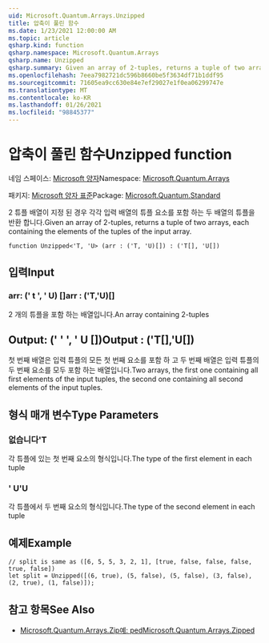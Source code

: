 ```yaml
---
uid: Microsoft.Quantum.Arrays.Unzipped
title: 압축이 풀린 함수
ms.date: 1/23/2021 12:00:00 AM
ms.topic: article
qsharp.kind: function
qsharp.namespace: Microsoft.Quantum.Arrays
qsharp.name: Unzipped
qsharp.summary: Given an array of 2-tuples, returns a tuple of two arrays, each containing the elements of the tuples of the input array.
ms.openlocfilehash: 7eea7982721dc596b8660be5f3634df71b1ddf95
ms.sourcegitcommit: 71605ea9cc630e84e7ef29027e1f0ea06299747e
ms.translationtype: MT
ms.contentlocale: ko-KR
ms.lasthandoff: 01/26/2021
ms.locfileid: "98845377"
---
```

# <a name="unzipped-function"></a><span data-ttu-id="39cdb-102">압축이 풀린 함수</span><span class="sxs-lookup"><span data-stu-id="39cdb-102">Unzipped function</span></span>

<span data-ttu-id="39cdb-103">네임 스페이스: [Microsoft 양자](xref:Microsoft.Quantum.Arrays)</span><span class="sxs-lookup"><span data-stu-id="39cdb-103">Namespace: [Microsoft.Quantum.Arrays](xref:Microsoft.Quantum.Arrays)</span></span>

<span data-ttu-id="39cdb-104">패키지: [Microsoft 양자 표준](https://nuget.org/packages/Microsoft.Quantum.Standard)</span><span class="sxs-lookup"><span data-stu-id="39cdb-104">Package: [Microsoft.Quantum.Standard](https://nuget.org/packages/Microsoft.Quantum.Standard)</span></span>


<span data-ttu-id="39cdb-105">2 튜플 배열이 지정 된 경우 각각 입력 배열의 튜플 요소를 포함 하는 두 배열의 튜플을 반환 합니다.</span><span class="sxs-lookup"><span data-stu-id="39cdb-105">Given an array of 2-tuples, returns a tuple of two arrays, each containing the elements of the tuples of the input array.</span></span>

```qsharp
function Unzipped<'T, 'U> (arr : ('T, 'U)[]) : ('T[], 'U[])
```


## <a name="input"></a><span data-ttu-id="39cdb-106">입력</span><span class="sxs-lookup"><span data-stu-id="39cdb-106">Input</span></span>

### <a name="arr--tu"></a><span data-ttu-id="39cdb-107">arr: (' t ', ' U) []</span><span class="sxs-lookup"><span data-stu-id="39cdb-107">arr : ('T,'U)[]</span></span>

<span data-ttu-id="39cdb-108">2 개의 튜플을 포함 하는 배열입니다.</span><span class="sxs-lookup"><span data-stu-id="39cdb-108">An array containing 2-tuples</span></span>



## <a name="output--tu"></a><span data-ttu-id="39cdb-109">Output: (' ' ', ' U [])</span><span class="sxs-lookup"><span data-stu-id="39cdb-109">Output : ('T[],'U[])</span></span>

<span data-ttu-id="39cdb-110">첫 번째 배열은 입력 튜플의 모든 첫 번째 요소를 포함 하 고 두 번째 배열은 입력 튜플의 두 번째 요소를 모두 포함 하는 배열입니다.</span><span class="sxs-lookup"><span data-stu-id="39cdb-110">Two arrays, the first one containing all first elements of the input tuples, the second one containing all second elements of the input tuples.</span></span>

## <a name="type-parameters"></a><span data-ttu-id="39cdb-111">형식 매개 변수</span><span class="sxs-lookup"><span data-stu-id="39cdb-111">Type Parameters</span></span>

### <a name="t"></a><span data-ttu-id="39cdb-112">없습니다</span><span class="sxs-lookup"><span data-stu-id="39cdb-112">'T</span></span>

<span data-ttu-id="39cdb-113">각 튜플에 있는 첫 번째 요소의 형식입니다.</span><span class="sxs-lookup"><span data-stu-id="39cdb-113">The type of the first element in each tuple</span></span>
### <a name="u"></a><span data-ttu-id="39cdb-114">' U</span><span class="sxs-lookup"><span data-stu-id="39cdb-114">'U</span></span>

<span data-ttu-id="39cdb-115">각 튜플에서 두 번째 요소의 형식입니다.</span><span class="sxs-lookup"><span data-stu-id="39cdb-115">The type of the second element in each tuple</span></span>

## <a name="example"></a><span data-ttu-id="39cdb-116">예제</span><span class="sxs-lookup"><span data-stu-id="39cdb-116">Example</span></span>

```qsharp
// split is same as ([6, 5, 5, 3, 2, 1], [true, false, false, false, true, false])
let split = Unzipped([(6, true), (5, false), (5, false), (3, false), (2, true), (1, false)]);
```

## <a name="see-also"></a><span data-ttu-id="39cdb-117">참고 항목</span><span class="sxs-lookup"><span data-stu-id="39cdb-117">See Also</span></span>

- [<span data-ttu-id="39cdb-118">Microsoft.Quantum.Arrays.Zip예: ped</span><span class="sxs-lookup"><span data-stu-id="39cdb-118">Microsoft.Quantum.Arrays.Zipped</span></span>](xref:Microsoft.Quantum.Arrays.Zipped)